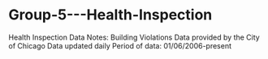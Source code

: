 # Group-5---Health-Inspection
Health Inspection
Data Notes: 
  Building Violations
    Data provided by the City of Chicago
    Data updated daily
    Period of data: 01/06/2006-present
